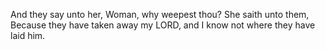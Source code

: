 And they say unto her, Woman, why weepest thou? She saith unto them, Because they have taken away my LORD, and I know not where they have laid him.
